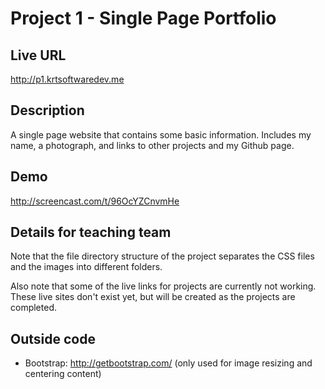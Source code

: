 # Project 1 - Single Page Portfolio

## Live URL
<http://p1.krtsoftwaredev.me>

## Description
A single page website that contains some basic information. Includes my name, a photograph, and links to other projects and my Github page.

## Demo
http://screencast.com/t/96OcYZCnvmHe

## Details for teaching team
Note that the file directory structure of the project separates the CSS files and the images into 
different folders.

Also note that some of the live links for projects are currently not working. These live sites don't 
exist yet, but will be created as the projects are completed.

## Outside code
* Bootstrap: http://getbootstrap.com/ (only used for image resizing and centering content)
